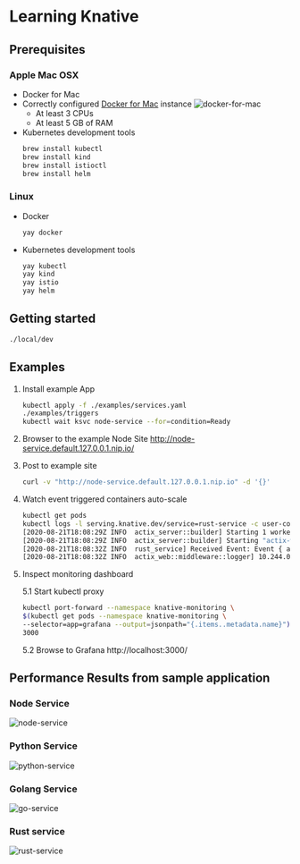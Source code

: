 # Learning Knative

## Prerequisites

### Apple Mac OSX

- Docker for Mac
- Correctly configured [Docker for Mac](https://docs.docker.com/docker-for-mac/install/) instance
  ![docker-for-mac](./docs/images/docker-desktop.png)
  - At least 3 CPUs
  - At least 5 GB of RAM
- Kubernetes development tools
  ```bash
  brew install kubectl
  brew install kind
  brew install istioctl
  brew install helm
  ```

### Linux

- Docker
  ```bash
  yay docker
  ```
- Kubernetes development tools
  ```bash
  yay kubectl
  yay kind
  yay istio
  yay helm
  ```

## Getting started

```bash
./local/dev

```

## Examples

1. Install example App
    ```bash
    kubectl apply -f ./examples/services.yaml
    ./examples/triggers
    kubectl wait ksvc node-service --for=condition=Ready
    ```
2. Browser to the example Node Site http://node-service.default.127.0.0.1.nip.io/
3. Post to example site
    ```bash
    curl -v "http://node-service.default.127.0.0.1.nip.io" -d '{}'
    ```
4. Watch event triggered containers auto-scale
    ```bash
    kubectl get pods
    kubectl logs -l serving.knative.dev/service=rust-service -c user-container -f
    [2020-08-21T18:08:29Z INFO  actix_server::builder] Starting 1 workers
    [2020-08-21T18:08:29Z INFO  actix_server::builder] Starting "actix-web-service-127.0.0.1:9000" service on 127.0.0.1:9000
    [2020-08-21T18:08:32Z INFO  rust_service] Received Event: Event { attributes: V10(Attributes { id: "6412f4cd-bff3-446e-89e6-2276f4e4e677", ty: "reply.to", source: "https://go-service/", datacontenttype: Some("application/json"), dataschema: None, subject: None, time: Some(2020-08-21T18:08:29.079284202Z) }), data: Some(Binary([123, 34, 105, 100, 34, 58, 57, 57, 44, 34, 109, 101, 115, 115, 97, 103, 101, 34, 58, 34, 104, 101, 108, 108, 111, 32, 102, 114, 111, 109, 32, 110, 111, 100, 101, 45, 115, 101, 114, 118, 105, 99, 101, 32, 45, 32, 72, 97, 110, 100, 108, 101, 100, 32, 98, 121, 32, 48, 32, 45, 32, 104, 101, 108, 108, 111, 32, 102, 114, 111, 109, 32, 103, 111, 45, 115, 101, 114, 118, 105, 99, 101, 34, 125])), extensions: {"knativehistory": String("default-kne-trigger-kn-channel.default.svc.cluster.local"), "knativearrivaltime": String("2020-08-21T18:08:29.080334597Z")} }
    [2020-08-21T18:08:32Z INFO  actix_web::middleware::logger] 10.244.0.9 "POST / HTTP/1.1" 200 84 "-" "Go-http-client/1.1" 0.000178
    ```
5. Inspect monitoring dashboard

    5.1 Start kubectl proxy
    ```bash
    kubectl port-forward --namespace knative-monitoring \
    $(kubectl get pods --namespace knative-monitoring \
    --selector=app=grafana --output=jsonpath="{.items..metadata.name}") \
    3000
    ```
    5.2 Browse to Grafana http://localhost:3000/

## Performance Results from sample application

### Node Service
![node-service](./docs/images/node-service.png)

### Python Service
![python-service](./docs/images/python-service.png)

### Golang Service
![go-service](./docs/images/golang-service.png)

### Rust service
![rust-service](./docs/images/rust-service.png)

